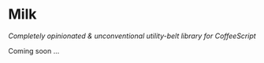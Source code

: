# Milk

*Completely opinionated & unconventional utility-belt library for CoffeeScript*

Coming soon ...
